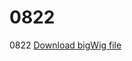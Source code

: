 # 0822
0822
[Download bigWig file](https://drive.google.com/uc?export=download&id=1F280xOZcRKTet5qENid_qE2fYvGA5IbB)
